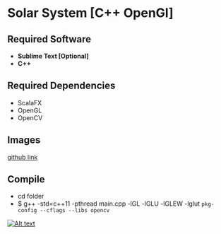 # Solar System [C++ OpenGl]

## Required Software 
 * **Sublime Text [Optional]**
 * **C++**

## Required Dependencies
 * ScalaFX
 * OpenGL
 * OpenCV

## Images
 [github link](https://github.com/Sectah/Solar-system) 

## Compile
 * cd folder
 * $ g++ -std=c++11 -pthread main.cpp -lGL -lGLU -lGLEW -lglut `pkg-config --cflags --libs opencv`

[![Alt text](https://img.youtube.com/vi/XiULaVG2m6s/0.jpg)](https://www.youtube.com/watch?v=XiULaVG2m6s)